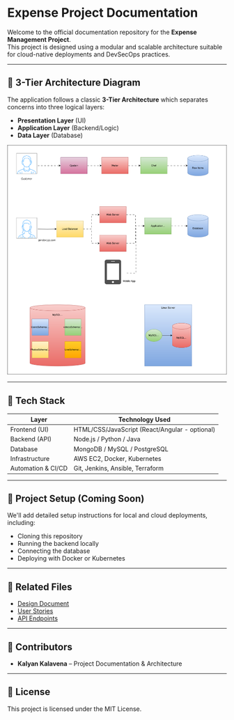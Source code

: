 # Expense Project Documentation

Welcome to the official documentation repository for the **Expense Management Project**.  
This project is designed using a modular and scalable architecture suitable for cloud-native deployments and DevSecOps practices.

---

## 📐 3-Tier Architecture Diagram

The application follows a classic **3-Tier Architecture** which separates concerns into three logical layers:

- **Presentation Layer** (UI)
- **Application Layer** (Backend/Logic)
- **Data Layer** (Database)

![3-Tier Architecture](https://github.com/oneanonlykalyan/expense-project-document/blob/main/3-tire-architecture.svg?raw=true)

---

## 🧰 Tech Stack

| Layer               | Technology Used            |
|--------------------|----------------------------|
| Frontend (UI)      | HTML/CSS/JavaScript (React/Angular - optional) |
| Backend (API)      | Node.js / Python / Java     |
| Database           | MongoDB / MySQL / PostgreSQL |
| Infrastructure     | AWS EC2, Docker, Kubernetes |
| Automation & CI/CD | Git, Jenkins, Ansible, Terraform |

---

## 🚀 Project Setup (Coming Soon)

We'll add detailed setup instructions for local and cloud deployments, including:

- Cloning this repository
- Running the backend locally
- Connecting the database
- Deploying with Docker or Kubernetes

---

## 📂 Related Files

- [Design Document](docs/design.md)
- [User Stories](docs/user-stories.md)
- [API Endpoints](docs/api.md)

---

## 🙌 Contributors

- **Kalyan Kalavena** – Project Documentation & Architecture
 
---

## 📜 License

This project is licensed under the MIT License.
